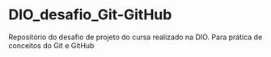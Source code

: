 # DIO_desafio_Git-GitHub
Repositório do desafio de projeto do cursa realizado na DIO. Para prática de conceitos do Git e GitHub
